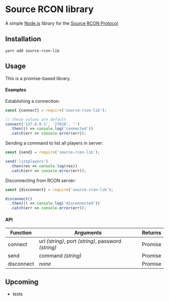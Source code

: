 # Source RCON library

A simple [Node.js](https://nodejs.org/en/) library for the [Source RCON Protocol](https://developer.valvesoftware.com/wiki/Source_RCON_Protocol)

## Installation

```shell script
yarn add source-rcon-lib
```

## Usage
This is a promise-based library.

#### Examples

Establishing a connection:
```js
const {connect} = require('source-rcon-lib');

// these values are default
connect('127.0.0.1', '27020', '')
  .then(() => console.log('connected'))
  .catch(err => console.error(err));
```

Sending a command to list all players in server:
```js
const {send} = require('source-rcon-lib');

send('listplayers')
  .then(res => console.log(res))
  .catch(err => console.error(err));
```

Disconnecting from RCON server:
```js
const {disconnect} = require('source-rcon-lib');

disconnect()
  .then(() => console.log('disconnected'))
  .catch(err => console.error(err));
```

#### API
| Function | Arguments | Returns |
| -------- | -------- | ------- |
| connect | url _(string)_, port _(string)_, password _(string)_ | Promise |
| send | command _(string)_ | Promise |
| disconnect | _none_ | Promise |


## Upcoming

- tests

